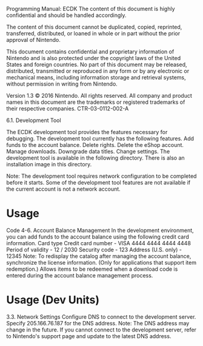 Programming Manual: ECDK
The content of this document is highly confidential and should be handled accordingly.

The content of this document cannot be duplicated, copied, reprinted, transferred, distributed, or loaned in whole or in part without the prior approval of Nintendo.

This document contains confidential and proprietary information of Nintendo and is also protected under the copyright laws of the United States and foreign countries. No part of this document may be released, distributed, transmitted or reproduced in any form or by any electronic or mechanical means, including information storage and retrieval systems, without permission in writing from Nintendo.

Version 1.3 © 2016 Nintendo. All rights reserved.
All company and product names in this document are the trademarks or registered trademarks of their respective companies.
CTR-03-0112-002-A

6.1. Development Tool

The ECDK development tool provides the features necessary for debugging.
The development tool currently has the following features.
Add funds to the account balance.
Delete rights.
Delete the eShop account.
Manage downloads.
Downgrade data titles.
Change settings.
The development tool is available in the following directory.
There is also an installation image in this directory.

Note: The development tool requires network configuration to be completed before it starts.
Some of the development tool features are not available if the current account is not a network account.

# Usage 

Code 4-6. Account Balance Management
In the development environment, you can add funds to the account balance using the following credit card information.
Card type	Credit card number - VISA	4444 4444 4444 4448	
Period of validity	- 12 / 2030
Security code	- 123
Address (U.S. only) - 12345
Note:
To redisplay the catalog after managing the account balance, synchronize the license information. (Only for applications that support item redemption.)
Allows items to be redeemed when a download code is entered during the account balance management process.

# Usage (Dev Units)
3.3. Network Settings
Configure DNS to connect to the development server.
Specify 205.166.76.187 for the DNS address.
Note:
The DNS address may change in the future.
If you cannot connect to the development server, refer to Nintendo's support page and update to the latest DNS address.

